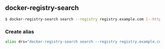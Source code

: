 ## docker-registry-search

```bash
$ docker-registry-search search --registry registry.example.com [--https] <term>
```

### Create alias
```bash
alias drs="docker-registry-search search --registry registry.example.com --https ${@}"
```
